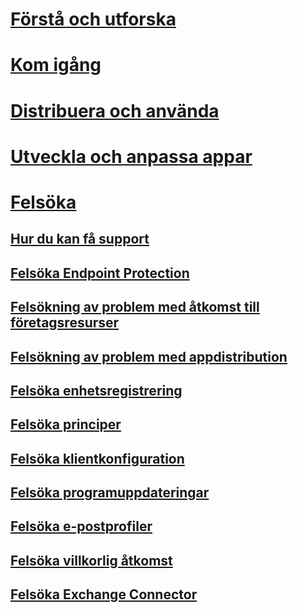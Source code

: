 # [Förstå och utforska](/intune/understand-explore/introduction-to-microsoft-intune)
# [Kom igång](/intune/get-started/what-to-know-before-you-start-microsoft-intune)
<!-- # [Plan and Design](/intune/plan-design/ways-to-do-enterprise-mobility) -->
# [Distribuera och använda](/intune/deploy-use/overview-of-device-and-app-lifecycles-in-microsoft-intune)
# [Utveckla och anpassa appar](/intune/develop/intune-app-sdk)

# [Felsöka](general-troubleshooting-tips-for-microsoft-intune.md)
## [Hur du kan få support](how-to-get-support-for-microsoft-intune.md)
## [Felsöka Endpoint Protection](Troubleshoot-Endpoint-Protection-in-microsoft-intune.md)
## [Felsökning av problem med åtkomst till företagsresurser](Troubleshoot-company-resource-access-problems-with-microsoft-intune.md)
## [Felsökning av problem med appdistribution](Troubleshoot-app-deployment-problems-in-microsoft-intune.md)
## [Felsöka enhetsregistrering](troubleshoot-device-enrollment-in-intune.md)
## [Felsöka principer](Troubleshoot-policies-in-microsoft-intune.md)
## [Felsöka klientkonfiguration](Troubleshoot-client-setup-in-microsoft-intune.md)
## [Felsöka programuppdateringar](Troubleshoot-software-updates-in-microsoft-intune.md)
## [Felsöka e-postprofiler](Troubleshoot-email-profiles-in-microsoft-intune.md)
## [Felsöka villkorlig åtkomst](troubleshoot-conditional-access.md)
## [Felsöka Exchange Connector](troubleshoot-exchange-connector.md)

<!--HONumber=Aug16_HO1-->


